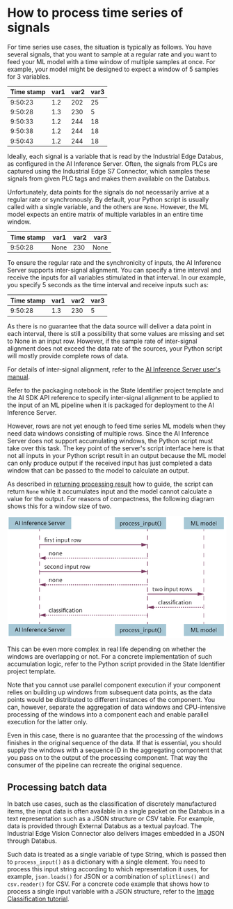 <!--
SPDX-FileCopyrightText: Copyright (C) 2020 - 2025 Siemens AG

SPDX-License-Identifier: MIT
-->

# How to process time series of signals

For time series use cases, the situation is typically as follows. You have several signals,
that you want to sample at a regular rate and you want to feed your ML model with a time
window of multiple samples at once. For example, your model might be designed to expect a
window of 5 samples for 3 variables.

|Time stamp |var1 |var2 |var3
|----|----|----|----
|9:50:23 |1.2 |202 | 25
|9:50:28 |1.3 |230 | 5
|9:50:33 |1.2 |244 | 18
|9:50:38 |1.2 |244 | 18
|9:50:43 |1.2 |244 |18

Ideally, each signal is a variable that is read by the Industrial Edge Databus, as configured in the AI Inference Server. Often, the signals from PLCs are captured using the Industrial Edge S7
Connector, which samples these signals from given PLC tags and makes them available on
the Databus.

Unfortunately, data points for the signals do not necessarily arrive at a regular rate or
synchronously. By default, your Python script is usually called with a single variable, and the
others are `None`. However, the ML model expects an entire matrix of multiple variables in an
entire time window.

|Time stamp |var1 |var2 |var3
|----|----|----|----
|9:50:28 |None |230 | None

To ensure the regular rate and the synchronicity of inputs, the AI Inference Server supports inter-signal alignment. You can specify a time interval and receive the inputs for all variables
stimulated in that interval. In our example, you specify 5 seconds as the time interval and
receive inputs such as:

|Time stamp |var1 |var2 |var3
|----|----|----|----
|9:50:28 |1.3 |230 | 5

As there is no guarantee that the data source will deliver a data point in each interval, there is
still a possibility that some values are missing and set to None in an input row. However, if
the sample rate of inter-signal alignment does not exceed the data rate of the sources, your
Python script will mostly provide complete rows of data.

For details of inter-signal alignment, refer to the [AI Inference Server user's manual](https://support.industry.siemens.com/cs/document/109825687/industrial-ai-ai-inference-server?dti=0&lc=en-WW).

Refer to the packaging notebook in the State Identifier project template and the AI SDK API
reference to specify inter-signal alignment to be applied to the input of an ML pipeline when
it is packaged for deployment to the AI Inference Server.

However, rows are not yet enough to feed time series ML models when they need data
windows consisting of multiple rows. Since the AI Inference Server does not support
accumulating windows, the Python script must take over this task. The key point of the
server's script interface here is that not all inputs in your Python script result in an output
because the ML model can only produce output if the received input has just completed a
data window that can be passed to the model to calculate an output.

As described in [returning processing result](06-return-processing-results.md) how to guide, the script can return `None` while it accumulates input and the model cannot calculate a value for the output. For reasons of compactness, the following diagram shows this for a window size of two.

![alt text](../img/window_size.png)

This can be even more complex in real life depending on whether the windows are overlapping or not. For a concrete implementation of such accumulation logic, refer to the Python script provided in the State Identifier project template.

Note that you cannot use parallel component execution if your component relies on building up windows from subsequent data points, as the data points would be distributed to different instances of the component. You can, however, separate the aggregation of data windows and CPU-intensive processing of the windows into a component each and enable parallel execution for the latter only.

Even in this case, there is no guarantee that the processing of the windows finishes in the original sequence of the data. If that is essential, you should supply the windows with a sequence ID in the aggregating component that you pass on to the output of the processing component. That way the consumer of the pipeline can recreate the original sequence.

## Processing batch data

In batch use cases, such as the classification of discretely manufactured items, the input data is often available in a single packet on the Databus in a text representation such as a JSON structure or CSV table. For example, data is provided through External Databus as a textual payload. The Industrial Edge Vision Connector also delivers images embedded in a JSON through Databus.

Such data is treated as a single variable of type String, which is passed then to `process_input()` as a dictionary with a single element. You need to process this input string according to which representation it uses, for example, `json.loads()` for JSON or a
combination of `splitlines()` and `csv.reader()` for CSV.
For a concrete code example that shows how to process a single input variable with a JSON structure, refer to the [Image Classification tutorial](../e2e-tutorials/image_classification/README.md).
